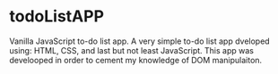 # todoListAPP
Vanilla JavaScript to-do list app.
A very simple to-do list app dveloped using: HTML, CSS, and last but not least JavaScript.
This app was develooped in order to cement my knowledge of DOM manipulaiton.

